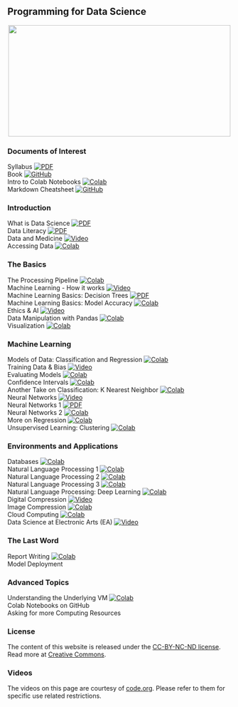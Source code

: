 ## Programming for Data Science

<center>
<img src="https://raw.githubusercontent.com/lutzhamel/ds-assets/main/assets/data-science.jpg" width="500" height="250">
</center>

### Documents of Interest

Syllabus
[![PDF](https://raw.githubusercontent.com/lutzhamel/ds-assets/main/assets/pdf-badge.png)](docs/syllabus.pdf)
<br>
Book
[![GitHub](https://raw.githubusercontent.com/lutzhamel/ds-assets/main/assets/github-icon.png)](https://jakevdp.github.io/PythonDataScienceHandbook)
<br>
Intro to Colab Notebooks
[![Colab](https://raw.githubusercontent.com/lutzhamel/ds-assets/main/assets/colab-icon.png)](https://colab.research.google.com/notebooks/intro.ipynb)
<br>
Markdown Cheatsheet
[![GitHub](https://raw.githubusercontent.com/lutzhamel/ds-assets/main/assets/github-icon.png)](https://github.com/adam-p/markdown-here/wiki/Markdown-Cheatsheet)
<br>


### Introduction

What is Data Science
[![PDF](https://raw.githubusercontent.com/lutzhamel/ds-assets/main/assets/pdf-badge.png)](https://lutzhamel.github.io/CSC310/notes/01-What-is-Data-Science.pdf)
<br>
Data Literacy
[![PDF](https://raw.githubusercontent.com/lutzhamel/ds-assets/main/assets/pdf-badge.png)](https://lutzhamel.github.io/CSC310/notes/02-data-literacy.pdf)
<br>
Data and Medicine
[![Video](https://raw.githubusercontent.com/lutzhamel/ds-assets/main/assets/youtube-icon.png)](https://youtu.be/bMrDHtGHFR4)
<br>
Accessing Data
[![Colab](https://raw.githubusercontent.com/lutzhamel/ds-assets/main/assets/colab-icon.png)](https://colab.research.google.com/github/lutzhamel/CSC310/blob/master/notes/03-accessing-data.ipynb)
<br>

### The Basics

The Processing Pipeline
[![Colab](https://raw.githubusercontent.com/lutzhamel/ds-assets/main/assets/colab-icon.png)](https://colab.research.google.com/github/lutzhamel/CSC310/blob/master/notes/05-processing-pipeline.ipynb)
<br>
Machine Learning - How it works
[![Video](https://raw.githubusercontent.com/lutzhamel/ds-assets/main/assets/youtube-icon.png)](https://youtu.be/OeU5m6vRyCk)
<br>
Machine Learning Basics: Decision Trees
[![PDF](https://raw.githubusercontent.com/lutzhamel/ds-assets/main/assets/pdf-badge.png)](https://lutzhamel.github.io/CSC310/notes/06-machine-learning-basics-1.pdf)
<br>
Machine Learning Basics: Model Accuracy
[![Colab](https://raw.githubusercontent.com/lutzhamel/ds-assets/main/assets/colab-icon.png)](https://colab.research.google.com/github/lutzhamel/CSC310/blob/master/notes/07-machine-learning-basics-2.ipynb)
<br>
Ethics & AI
[![Video](https://raw.githubusercontent.com/lutzhamel/ds-assets/main/assets/youtube-icon.png)](https://youtu.be/zNxw5gJtHLc)
<br>
Data Manipulation with Pandas
[![Colab](https://raw.githubusercontent.com/lutzhamel/ds-assets/main/assets/colab-icon.png)](https://colab.research.google.com/github/lutzhamel/CSC310/blob/master/notes/08-data-manipulation-pandas.ipynb)
<br>
Visualization
[![Colab](https://raw.githubusercontent.com/lutzhamel/ds-assets/main/assets/colab-icon.png)](https://colab.research.google.com/github/lutzhamel/CSC310/blob/master/notes/09-visualization.ipynb)
<br>

### Machine Learning

Models of Data: Classification and Regression
[![Colab](https://raw.githubusercontent.com/lutzhamel/ds-assets/main/assets/colab-icon.png)](https://colab.research.google.com/github/lutzhamel/CSC310/blob/master/notes/10-models.ipynb)
<br>
Training Data & Bias
[![Video](https://raw.githubusercontent.com/lutzhamel/ds-assets/main/assets/youtube-icon.png)](https://youtu.be/x2mRoFNm22g)
<br>
Evaluating Models
[![Colab](https://raw.githubusercontent.com/lutzhamel/ds-assets/main/assets/colab-icon.png)](https://colab.research.google.com/github/lutzhamel/CSC310/blob/master/notes/11-models-2.ipynb)
<br>
Confidence Intervals
[![Colab](https://raw.githubusercontent.com/lutzhamel/ds-assets/main/assets/colab-icon.png)](https://colab.research.google.com/github/lutzhamel/CSC310/blob/master/notes/12-models-3.ipynb)
<br>
Another Take on Classification: K Nearest Neighbor
[![Colab](https://raw.githubusercontent.com/lutzhamel/ds-assets/main/assets/colab-icon.png)](https://colab.research.google.com/github/lutzhamel/CSC310/blob/master/notes/13-KNN.ipynb)
<br>
Neural Networks
[![Video](https://raw.githubusercontent.com/lutzhamel/ds-assets/main/assets/youtube-icon.png)](https://youtu.be/JrXazCEACVo)
<br>
Neural Networks 1
[![PDF](https://raw.githubusercontent.com/lutzhamel/ds-assets/main/assets/pdf-badge.png)](https://lutzhamel.github.io/CSC310//notes/14-ANN.pdf)
<br>
Neural Networks 2
[![Colab](https://raw.githubusercontent.com/lutzhamel/ds-assets/main/assets/colab-icon.png)](https://colab.research.google.com/github/lutzhamel/CSC310/blob/master/notes/15-ANN-2.ipynb)
<br>
More on Regression
[![Colab](https://raw.githubusercontent.com/lutzhamel/ds-assets/main/assets/colab-icon.png)](https://colab.research.google.com/github/lutzhamel/CSC310/blob/master/notes/16a-regression.ipynb)
<br>
Unsupervised Learning: Clustering
[![Colab](https://raw.githubusercontent.com/lutzhamel/ds-assets/main/assets/colab-icon.png)](https://colab.research.google.com/github/lutzhamel/CSC310/blob/master/notes/17a-unsupervised-learning.ipynb)
<br>

### Environments and Applications
Databases
[![Colab](https://raw.githubusercontent.com/lutzhamel/ds-assets/main/assets/colab-icon.png)](https://colab.research.google.com/github/lutzhamel/CSC310/blob/master/notes/20-databases.ipynb)
<br>
Natural Language Processing 1
[![Colab](https://raw.githubusercontent.com/lutzhamel/ds-assets/main/assets/colab-icon.png)](https://colab.research.google.com/github/lutzhamel/CSC310/blob/master/notes/18a-NLP.ipynb)
<br>
Natural Language Processing 2
[![Colab](https://raw.githubusercontent.com/lutzhamel/ds-assets/main/assets/colab-icon.png)](https://colab.research.google.com/github/lutzhamel/CSC310/blob/master/notes/19a-NLP-2.ipynb)
<br>
Natural Language Processing 3
[![Colab](https://raw.githubusercontent.com/lutzhamel/ds-assets/main/assets/colab-icon.png)](https://colab.research.google.com/github/lutzhamel/CSC310/blob/master/notes/19a-NLP-3.ipynb)
<br>
Natural Language Processing: Deep Learning
[![Colab](https://raw.githubusercontent.com/lutzhamel/ds-assets/main/assets/colab-icon.png)](https://colab.research.google.com/github/lutzhamel/CSC310/blob/master/notes/22-deep-learning.ipynb)
<br>
Digital Compression
[![Video](https://raw.githubusercontent.com/lutzhamel/ds-assets/main/assets/youtube-icon.png)](https://youtu.be/By30SCp-Tsw)
<br>
Image Compression
[![Colab](https://raw.githubusercontent.com/lutzhamel/ds-assets/main/assets/colab-icon.png)](https://colab.research.google.com/github/lutzhamel/CSC310/blob/master/notes/22a-image-compression.ipynb)
<br>
Cloud Computing
[![Colab](https://raw.githubusercontent.com/lutzhamel/ds-assets/main/assets/colab-icon.png)](https://colab.research.google.com/github/lutzhamel/CSC310/blob/master/notes/23-cloud-computing.ipynb)
<br>
Data Science at Electronic Arts (EA)
[![Video](https://raw.githubusercontent.com/lutzhamel/ds-assets/main/assets/youtube-icon.png)](https://youtu.be/tTSEFaYjV30)
<br>

### The Last Word
Report Writing
[![Colab](https://raw.githubusercontent.com/lutzhamel/ds-assets/main/assets/colab-icon.png)](https://colab.research.google.com/github/lutzhamel/CSC310/blob/master/notes/24-report-writing.ipynb)
<br>
Model Deployment
<br>

### Advanced Topics

Understanding the Underlying VM
[![Colab](https://raw.githubusercontent.com/lutzhamel/ds-assets/main/assets/colab-icon.png)](https://colab.research.google.com/github/lutzhamel/CSC310/blob/master/notes/26-system.ipynb)
<br>
Colab Notebooks on GitHub
<br>
Asking for more Computing Resources
<br>

### License
The content of this website is released under the [CC-BY-NC-ND license](https://creativecommons.org/licenses/by-sa/4.0/). Read more at [Creative Commons](https://creativecommons.org).

### Videos
The videos on this page are courtesy of [code.org](https://code.org/educate/resources/videos).  Please refer to them  for specific use related restrictions.

